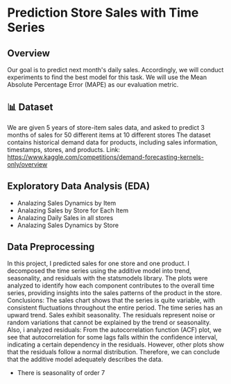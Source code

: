 # Prediction Store Sales with Time Series
## Overview
Our goal is to predict next month's daily sales. Accordingly, we will conduct experiments to find the best model for this task.
We will use the Mean Absolute Percentage Error (MAPE) as our evaluation metric.


## 📊 Dataset
We are given 5 years of store-item sales data, and asked to predict 3 months of sales for 50 different items at 10 different stores
The dataset contains historical demand data for products, including sales information, timestamps, stores, and products.
Link: https://www.kaggle.com/competitions/demand-forecasting-kernels-only/overview


## Exploratory Data Analysis (EDA)
- Analazing Sales Dynamics by Item
- Analazing Sales by Store for Each Item
- Analazing Daily Sales in all stores
- Analazing Sales Dynamics by Store

## Data Preprocessing
In this project, I predicted sales for one store and one product. I decomposed the time series using the additive model into trend, seasonality, and residuals with the statsmodels library. The plots were analyzed to identify how each component contributes to the overall time series, providing insights into the sales patterns of the product in the store.
Conclusions: The sales chart shows that the series is quite variable, with consistent fluctuations throughout the entire period. The time series has an upward trend. Sales exhibit seasonality. The residuals represent noise or random variations that cannot be explained by the trend or seasonality. Also, i analyzed residuals: From the autocorrelation function (ACF) plot, we see that autocorrelation for some lags falls within the confidence interval, indicating a certain dependency in the residuals. However, other plots show that the residuals follow a normal distribution. Therefore, we can conclude that the additive model adequately describes the data.
- There is seasonality of order 7

